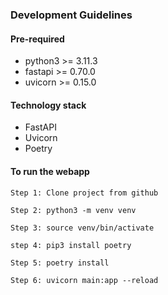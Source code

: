 ### Development Guidelines

#### Pre-required

- python3 >= 3.11.3
- fastapi >= 0.70.0
- uvicorn >= 0.15.0

#### Technology stack

- FastAPI
- Uvicorn
- Poetry

#### To run the webapp

```
Step 1: Clone project from github

Step 2: python3 -m venv venv

Step 3: source venv/bin/activate

step 4: pip3 install poetry

Step 5: poetry install

Step 6: uvicorn main:app --reload

```
